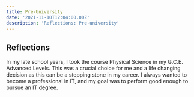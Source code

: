 ```yaml
---
title: Pre-University
date: '2021-11-10T12:04:00.00Z'
description: 'Reflections: Pre-university'
---
```


## Reflections

In my late school years, I took the course Physical Science in my G.C.E. Advanced Levels. This was a crucial choice for me and a life changing decision as this can be a stepping stone in my career. I always wanted to become a professional in IT, and my goal was to perform good enough to pursue an IT degree.
